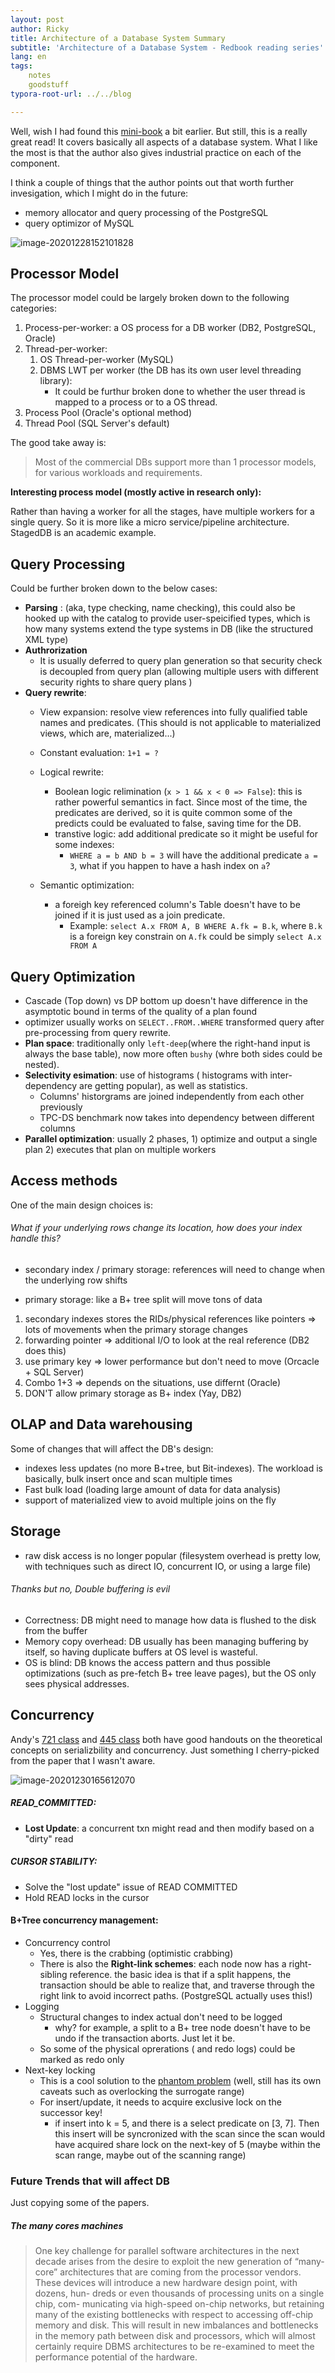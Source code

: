 ```yaml
---
layout: post
author: Ricky
title: Architecture of a Database System Summary 
subtitle: 'Architecture of a Database System - Redbook reading series'
lang: en
tags:
    notes
    goodstuff
typora-root-url: ../../blog

---
```




Well, wish I had found this [mini-book](https://dl.acm.org/doi/10.1561/1900000002) a bit earlier. But still, this is a really great read! It covers basically all aspects of a database system. What I like the most is that the author also gives industrial practice on each of the component. 

I think a couple of things that the author points out that worth further invesigation, which I might do in the future: 

- memory allocator and query processing of the PostgreSQL 
- query optimizor of MySQL 

![image-20201228152101828](/img/in-post/image-20201228152101828.png)



## Processor Model 

The processor model could be largely broken down to the following categories:

1. Process-per-worker: a OS process for a DB worker (DB2, PostgreSQL, Oracle)
2. Thread-per-worker:
   1. OS Thread-per-worker (MySQL)
   2. DBMS LWT per worker (the DB has its own user level threading library):
      - It could be furthur broken done to whether the user thread is mapped to a process or to a OS thread. 
3. Process Pool (Oracle's optional method) 
4. Thread Pool (SQL Server's default) 

The good take away is: 

> Most of the commercial DBs support more than 1 processor models, for various workloads and requirements. 



**Interesting process model (mostly active in research only):**

Rather than having a worker for all the stages, have multiple workers for a single query. So it is more like a micro service/pipeline architecture. StagedDB is an academic example. 



## Query Processing 

Could be further broken down to the below cases:

- **Parsing** :  (aka, type checking, name checking), this could also be hooked up with the catalog to provide user-speicified types, which is how many systems extend the type systems in DB (like the structured XML type)
- **Authrorization** 
  - It is usually deferred to query plan generation so that security check is decoupled from query plan (allowing multiple users with different security rights to share query plans )
- **Query rewrite**: 
  - View expansion: resolve view references into fully qualified table names and predicates. (This should is not applicable to materialized views, which are, materialized...)

  - Constant evaluation: `1+1 = ?` 
  - Logical rewrite: 
    - Boolean logic relimination (`x > 1 && x < 0 => False`): this is rather powerful semantics in fact. Since most of the time, the predicates are derived, so it is quite common some of the predicts could be evaluated to false, saving time for the DB. 
    - transtive logic: add additional predicate so it might be useful for some indexes: 
      - `WHERE a = b AND b = 3` will have the additional predicate `a = 3`, what if you happen to have a hash index on `a`? 
  - Semantic optimization:
    - a foreigh key referenced column's Table doesn't have to be joined if it is just used as a join predicate. 
      - Example: `select A.x FROM A, B WHERE A.fk = B.k`, where `B.k` is a foreign key constrain on `A.fk` could be simply `select A.x FROM A`



## Query Optimization 

- Cascade (Top down) vs DP bottom up doesn't have difference in the asymptotic bound in terms of the quality of a plan found
- optimizer usually works on `SELECT..FROM..WHERE` transformed query after pre-processing from query rewrite. 
- **Plan space**: traditionally only `left-deep`(where the right-hand input is always the base table), now more often `bushy` (whre both sides could be nested). 
- **Selectivity esimation**: use of histograms ( histograms with inter-dependency are getting popular), as well as statistics. 
  - Columns' historgrams are joined independently from each other previously
  - TPC-DS benchmark now takes into dependency between different columns 
- **Parallel optimization**: usually 2 phases, 1) optimize and output a single plan 2) executes that plan on multiple workers 



## Access methods

One of the main design choices is:

###### What if your underlying rows change its location, how does your index handle this?

- secondary index / primary storage:  references will need to change when the underlying row shifts 

- primary storage: like a B+ tree split will move tons of data 

1. secondary indexes stores the RIDs/physical references like pointers => lots of movements when the primary storage changes 
2. forwarding pointer => additional I/O to look at the real reference (DB2 does this) 
3. use primary key => lower performance but don't need to move (Orcacle + SQL Server) 
4. Combo 1+3 => depends on the situations, use differnt (Oracle)
5. DON'T allow primary storage as B+ index (Yay, DB2)



## OLAP and Data warehousing

Some of changes that will affect the DB's design:

- indexes less updates (no more B+tree, but Bit-indexes). The workload is basically, bulk insert once and scan multiple times
- Fast bulk load (loading large amount of data for data analysis) 
- support of materialized view to avoid multiple joins on the fly 

 

## Storage 

- raw disk access is no longer popular (filesystem overhead is pretty low, with techniques such as direct IO, concurrent IO, or using a large file) 

###### Thanks but no, Double buffering is evil

- Correctness: DB might need to manage how data is flushed to the disk from the buffer 
- Memory copy overhead: DB usually has been managing buffering by itself, so having duplicate buffers at OS level is wasteful. 
- OS is blind: DB knows the access pattern and thus possible optimizations (such as pre-fetch B+ tree leave pages), but the OS only sees physical addresses. 



## Concurrency

Andy's [721 class](https://15721.courses.cs.cmu.edu/spring2020/slides/03-mvcc1.pdf) and [445 class](https://15445.courses.cs.cmu.edu/fall2020/notes/16-concurrencycontrol.pdf) both have good handouts on the theoretical concepts on serializbility and concurrency. Just something I cherry-picked from the paper that I wasn't aware. 

![image-20201230165612070](/img/in-post/image-20201230165612070.png)

##### **READ_COMMITTED:**

- **Lost Update**:  a concurrent txn might read and then modify based on a "dirty" read 

##### CURSOR STABILITY:

- Solve the "lost update" issue of READ COMMITTED 
- Hold READ locks in the cursor   



#### B+Tree concurrency management:

- Concurrency control 
  - Yes, there is the crabbing (optimistic crabbing)
  - There is also the **Right-link schemes**: each node now has a right-sibling reference. the basic idea is that if a split happens, the transaction should be able to realize that, and traverse through the right link to avoid incorrect paths.  (PostgreSQL actually uses this!)
- Logging
  - Structural changes to index actual don't need to be logged 
    - why? for example, a split to a B+ tree node doesn't have to be undo if the transaction aborts. Just let it be. 
  - So some of the physical oprerations ( and redo logs) could be marked as redo only 
- Next-key locking 
  - This is a cool solution to the [phantom problem](https://dev.mysql.com/doc/refman/8.0/en/innodb-next-key-locking.html#:~:text=The%20so%2Dcalled%20phantom%20problem,is%20a%20%E2%80%9Cphantom%E2%80%9D%20row.) (well, still has its own caveats such as overlocking the surrogate range)
  - For insert/update, it needs to acquire exclusive lock on the successor key! 
    - if insert into k = 5, and there is a select predicate on [3, 7]. Then this insert will be syncronized with the scan since the scan would have acquired share lock on the next-key of 5 (maybe within the scan range, maybe out of the scanning range) 



### Future Trends that will affect DB

Just copying some of the papers. 

##### The many cores machines 

>One key challenge for parallel software architectures in the next decade arises from the desire to exploit the new generation of “many- core” architectures that are coming from the processor vendors. These devices will introduce a new hardware design point, with dozens, hun- dreds or even thousands of processing units on a single chip, com- municating via high-speed on-chip networks, but retaining many of the existing bottlenecks with respect to accessing off-chip memory and disk. This will result in new imbalances and bottlenecks in the memory path between disk and processors, which will almost certainly require DBMS architectures to be re-examined to meet the performance potential of the hardware.
